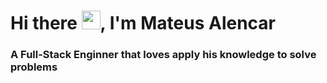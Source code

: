 <h1>Hi there <img src="https://raw.githubusercontent.com/kaueMarques/kaueMarques/master/hi.gif" width="30px">, I'm Mateus Alencar</h1>
<h3>A Full-Stack Enginner that loves apply his knowledge to solve problems</h3>
<!--
**mateus2a/mateus2a** is a ✨ _special_ ✨ repository because its `README.md` (this file) appears on your GitHub profile.

Here are some ideas to get you started:

- 🔭 I’m currently working on ...
- 🌱 I’m currently learning ...
- 👯 I’m looking to collaborate on ...
- 🤔 I’m looking for help with ...
- 💬 Ask me about ...
- 📫 How to reach me: ...
- 😄 Pronouns: ...
- ⚡ Fun fact: ...
-->

